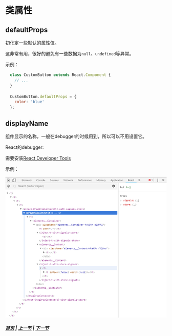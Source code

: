 # 类属性

## defaultProps

  初化定一些默认的属性值。

  这非常有用，很好的避免有一些数据为`null`、`undefined`等异常。

  示例：

  ```js
    class CustomButton extends React.Component {
      // ...
    }

    CustomButton.defaultProps = {
      color: 'blue'
    };
  ```

## displayName

  组件显示的名称，一般在debugger的时候用到，所以可以不用设置它。

  React的debugger:

  需要安装[React Developer Tools](https://chrome.google.com/webstore/detail/fmkadmapgofadopljbjfkapdkoienihi)

  示例：

  ![](../images/react-tool.png)

##### [首页](../../README.md) | [上一节](./01.md) | [下一节](./03.md) 
